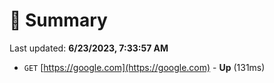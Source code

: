 # 📖 Summary
Last updated: **6/23/2023, 7:33:57 AM**

- `GET` [https://google.com](https://google.com) - **Up** (131ms)
